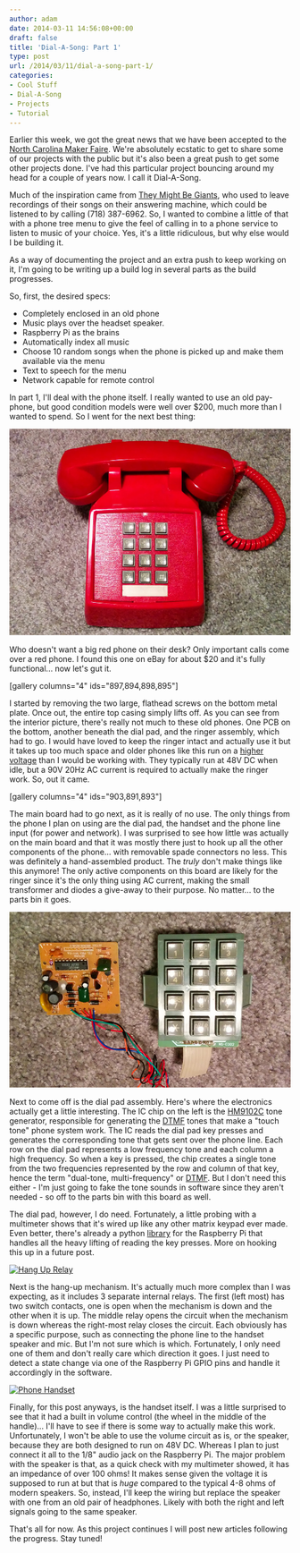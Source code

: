 ```yaml
---
author: adam
date: 2014-03-11 14:56:08+00:00
draft: false
title: 'Dial-A-Song: Part 1'
type: post
url: /2014/03/11/dial-a-song-part-1/
categories:
- Cool Stuff
- Dial-A-Song
- Projects
- Tutorial
---
```


Earlier this week, we got the great news that we have been accepted to the [North Carolina Maker Faire](http://www.makerfairenc.com/). We're absolutely ecstatic to get to share some of our projects with the public but it's also been a great push to get some other projects done. I've had this particular project bouncing around my head for a couple of years now. I call it Dial-A-Song.

Much of the inspiration came from [They Might Be Giants](http://tmbw.net/wiki/Dial-A-Song), who used to leave recordings of their songs on their answering machine, which could be listened to by calling (718) 387-6962. So, I wanted to combine a little of that with a phone tree menu to give the feel of calling in to a phone service to listen to music of your choice. Yes, it's a little ridiculous, but why else would I be building it.

As a way of documenting the project and an extra push to keep working on it, I'm going to be writing up a build log in several parts as the build progresses.

So, first, the desired specs:




  * Completely enclosed in an old phone
  * Music plays over the headset speaker.
  * Raspberry Pi as the brains
  * Automatically index all music
  * Choose 10 random songs when the phone is picked up and make them available via the menu
  * Text to speech for the menu
  * Network capable for remote control


In part 1, I'll deal with the phone itself. I really wanted to use an old pay-phone, but good condition models were well over $200, much more than I wanted to spend. So I went for the next best thing:

[![The Red Phone](/wp-content/uploads/2014/03/IMG_20140309_100607.jpg)
](/wp-content/uploads/2014/03/IMG_20140309_100607.jpg)

Who doesn't want a big red phone on their desk? Only important calls come over a red phone. I found this one on eBay for about $20 and it's fully functional... now let's gut it.

[gallery columns="4" ids="897,894,898,895"]

I started by removing the two large, flathead screws on the bottom metal plate. Once out, the entire top casing simply lifts off. As you can see from the interior picture, there's really not much to these old phones. One PCB on the bottom, another beneath the dial pad, and the ringer assembly, which had to go. I would have loved to keep the ringer intact and actually use it but it takes up too much space and older phones like this run on a [higher voltage](http://en.wikipedia.org/wiki/Tip_and_ring) than I would be working with. They typically run at 48V DC when idle, but a 90V 20Hz AC current is required to actually make the ringer work. So, out it came.

[gallery columns="4" ids="903,891,893"]

The main board had to go next, as it is really of no use. The only things from the phone I plan on using are the dial pad, the handset and the phone line input (for power and network). I was surprised to see how little was actually on the main board and that it was mostly there just to hook up all the other components of the phone... with removable spade connectors no less. This was definitely a hand-assembled product. The _truly_ don't make things like this anymore! The only active components on this board are likely for the ringer since it's the only thing using AC current, making the small transformer and diodes a give-away to their purpose. No matter... to the parts bin it goes.

[![Dial Pad and Tone Generator](/wp-content/uploads/2014/03/IMG_20140309_102635.jpg)
](/wp-content/uploads/2014/03/IMG_20140309_102635.jpg)

Next to come off is the dial pad assembly. Here's where the electronics actually get a little interesting. The IC chip on the left is the [HM9102C](/wp-content/uploads/2014/03/HM9102C.pdf) tone generator, responsible for generating the [DTMF](http://en.wikipedia.org/wiki/DTMF) tones that make a "touch tone" phone system work. The IC reads the dial pad key presses and generates the corresponding tone that gets sent over the phone line. Each row on the dial pad represents a low frequency tone and each column a high frequency. So when a key is pressed, the chip creates a single tone from the two frequencies represented by the row and column of that key, hence the term "dual-tone, multi-frequency" or [DTMF](http://en.wikipedia.org/wiki/DTMF). But I don't need this either - I'm just going to fake the tone sounds in software since they aren't needed - so off to the parts bin with this board as well.

The dial pad, however, I do need. Fortunately, a little probing with a multimeter shows that it's wired up like any other matrix keypad ever made. Even better, there's already a python [library](http://crumpspot.blogspot.com/p/keypad-matrix-python-package.html) for the Raspberry Pi that handles all the heavy lifting of reading the key presses. More on hooking this up in a future post.

[![Hang Up Relay](/wp-content/uploads/2014/03/IMG_20140310_154508.jpg)
](/wp-content/uploads/2014/03/IMG_20140310_154508.jpg)

Next is the hang-up mechanism. It's actually much more complex than I was expecting, as it includes 3 separate internal relays. The first (left most) has two switch contacts, one is open when the mechanism is down and the other when it is up. The middle relay opens the circuit when the mechanism is down whereas the right-most relay closes the circuit. Each obviously has a specific purpose, such as connecting the phone line to the handset speaker and mic. But I'm not sure which is which. Fortunately, I only need one of them and don't really care which direction it goes. I just need to detect a state change via one of the Raspberry Pi GPIO pins and handle it accordingly in the software.

[![Phone Handset](/wp-content/uploads/2014/03/IMG_20140310_154748.jpg)
](/wp-content/uploads/2014/03/IMG_20140310_154748.jpg)

Finally, for this post anyways, is the handset itself. I was a little surprised to see that it had a built in volume control (the wheel in the middle of the handle)... I'll have to see if there is some way to actually make this work. Unfortunately, I won't be able to use the volume circuit as is, or the speaker, because they are both designed to run on 48V DC. Whereas I plan to just connect it all to the 1/8" audio jack on the Raspberry Pi. The major problem with the speaker is that, as a quick check with my multimeter showed, it has an impedance of over 100 ohms! It makes sense given the voltage it is supposed to run at but that is _huge_ compared to the typical 4-8 ohms of modern speakers. So, instead, I'll keep the wiring but replace the speaker with one from an old pair of headphones. Likely with both the right and left signals going to the same speaker.

That's all for now. As this project continues I will post new articles following the progress. Stay tuned!

